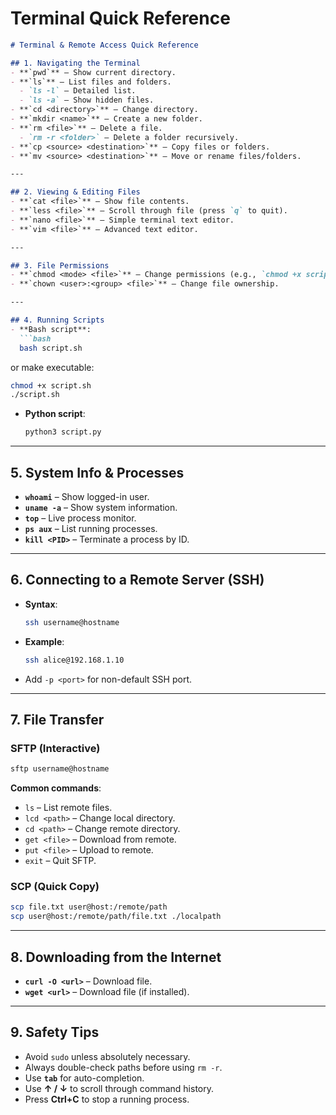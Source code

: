 # **Terminal Quick Reference**

~~~md
# Terminal & Remote Access Quick Reference

## 1. Navigating the Terminal
- **`pwd`** – Show current directory.
- **`ls`** – List files and folders.
  - `ls -l` – Detailed list.
  - `ls -a` – Show hidden files.
- **`cd <directory>`** – Change directory.
- **`mkdir <name>`** – Create a new folder.
- **`rm <file>`** – Delete a file.
  - `rm -r <folder>` – Delete a folder recursively.
- **`cp <source> <destination>`** – Copy files or folders.
- **`mv <source> <destination>`** – Move or rename files/folders.

---

## 2. Viewing & Editing Files
- **`cat <file>`** – Show file contents.
- **`less <file>`** – Scroll through file (press `q` to quit).
- **`nano <file>`** – Simple terminal text editor.
- **`vim <file>`** – Advanced text editor.

---

## 3. File Permissions
- **`chmod <mode> <file>`** – Change permissions (e.g., `chmod +x script.sh` to make executable).
- **`chown <user>:<group> <file>`** – Change file ownership.

---

## 4. Running Scripts
- **Bash script**:
  ```bash
  bash script.sh
~~~

or make executable:

```bash
chmod +x script.sh
./script.sh
```

- **Python script**:

  ```bash
  python3 script.py
  ```

------

## 5. System Info & Processes

- **`whoami`** – Show logged-in user.
- **`uname -a`** – Show system information.
- **`top`** – Live process monitor.
- **`ps aux`** – List running processes.
- **`kill <PID>`** – Terminate a process by ID.

------

## 6. Connecting to a Remote Server (SSH)

- **Syntax**:

  ```bash
  ssh username@hostname
  ```

- **Example**:

  ```bash
  ssh alice@192.168.1.10
  ```

- Add `-p <port>` for non-default SSH port.

------

## 7. File Transfer

### SFTP (Interactive)

```bash
sftp username@hostname
```

**Common commands**:

- `ls` – List remote files.
- `lcd <path>` – Change local directory.
- `cd <path>` – Change remote directory.
- `get <file>` – Download from remote.
- `put <file>` – Upload to remote.
- `exit` – Quit SFTP.

### SCP (Quick Copy)

```bash
scp file.txt user@host:/remote/path
scp user@host:/remote/path/file.txt ./localpath
```

------

## 8. Downloading from the Internet

- **`curl -O <url>`** – Download file.
- **`wget <url>`** – Download file (if installed).

------

## 9. Safety Tips

- Avoid `sudo` unless absolutely necessary.
- Always double-check paths before using `rm -r`.
- Use **`tab`** for auto-completion.
- Use **↑ / ↓** to scroll through command history.
- Press **Ctrl+C** to stop a running process.